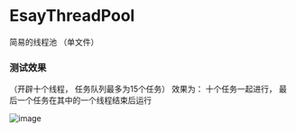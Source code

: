 # EsayThreadPool
简易的线程池 （单文件）


### 测试效果
（开辟十个线程， 任务队列最多为15个任务）
效果为： 十个任务一起进行， 最后一个任务在其中的一个线程结束后运行



![image](https://user-images.githubusercontent.com/74131166/163560500-3b90fc73-c4cc-402a-81dc-1b6601b9be80.png)

